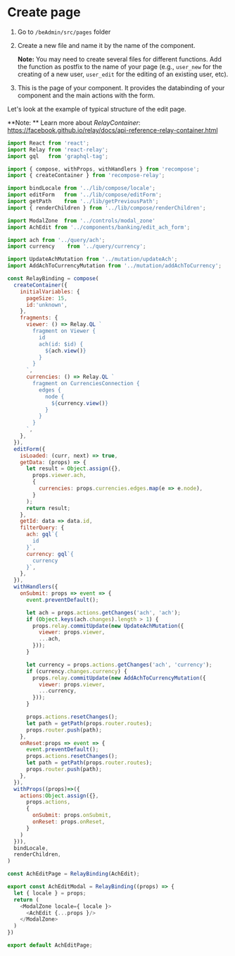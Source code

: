 # Create page

1. Go to `/beAdmin/src/pages` folder 
2. Create a new file and name it by the name of the component.

   **Note:** You may need to create several files for different functions. Add the function as postfix to the name of your page \(e.g., `user_new` for the creating of a new user, `user_edit` for the editing of an existing user, etc\).
3. This is the page of your component. It provides the databinding of your component and the main actions with the form.

Let's look at the example of typical structure of the edit page.

**Note: ** Learn more about _RelayContainer_: https://facebook.github.io/relay/docs/api-reference-relay-container.html

```javascript
import React from 'react';
import Relay from 'react-relay';
import gql   from 'graphql-tag';

import { compose, withProps, withHandlers } from 'recompose';
import { createContainer } from 'recompose-relay';

import bindLocale from '../lib/compose/locale';
import editForm   from '../lib/compose/editForm';
import getPath    from '../lib/getPreviousPath';
import { renderChildren } from '../lib/compose/renderChildren';

import ModalZone  from '../controls/modal_zone'
import AchEdit from '../components/banking/edit_ach_form';

import ach from '../query/ach';
import currency    from '../query/currency';

import UpdateAchMutation from '../mutation/updateAch';
import AddAchToCurrencyMutation from '../mutation/addAchToCurrency';

const RelayBinding = compose(
  createContainer({
    initialVariables: {
      pageSize: 15,
      id:'unknown',
    },
    fragments: {
      viewer: () => Relay.QL `
        fragment on Viewer {
          id
          ach(id: $id) {
            ${ach.view()}
          }
        }
      `,
      currencies: () => Relay.QL `
        fragment on CurrenciesConnection {
          edges {
            node {
              ${currency.view()}
            }
          }
        }
      `,
    },
  }),
  editForm({
    isLoaded: (curr, next) => true,
    getData: (props) => {
      let result = Object.assign({},
        props.viewer.ach,
        {
          currencies: props.currencies.edges.map(e => e.node),
        }
      );
      return result;
    },
    getId: data => data.id,
    filterQuery: {
      ach: gql`{
        id
      }`,
      currency: gql`{
        currency
      }`,
    },
  }),
  withHandlers({
    onSubmit: props => event => {
      event.preventDefault();

      let ach = props.actions.getChanges('ach', 'ach');
      if (Object.keys(ach.changes).length > 1) {
        props.relay.commitUpdate(new UpdateAchMutation({
          viewer: props.viewer,
          ...ach,
        }));
      }

      let currency = props.actions.getChanges('ach', 'currency');
      if (currency.changes.currency) {
        props.relay.commitUpdate(new AddAchToCurrencyMutation({
          viewer: props.viewer,
          ...currency,
        }));
      }

      props.actions.resetChanges();
      let path = getPath(props.router.routes);
      props.router.push(path);
    },
    onReset:props => event => {
      event.preventDefault();
      props.actions.resetChanges();
      let path = getPath(props.router.routes);
      props.router.push(path);
    },
  }),
  withProps((props)=>({
    actions:Object.assign({},
      props.actions,
      {
        onSubmit: props.onSubmit,
        onReset: props.onReset,
      }
    )
  })),
  bindLocale,
  renderChildren,
)

const AchEditPage = RelayBinding(AchEdit);

export const AchEditModal = RelayBinding((props) => {
  let { locale } = props;
  return (
    <ModalZone locale={ locale }>
      <AchEdit {...props }/>
    </ModalZone>
  )
})

export default AchEditPage;
```



